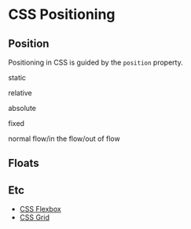 # CSS Positioning



## Position

Positioning in CSS is guided by the `position` property.


static

relative

absolute

fixed



normal flow/in the flow/out of flow


## Floats

## Etc

* [CSS Flexbox](css-flexbox)
* [CSS Grid](css-grid)

